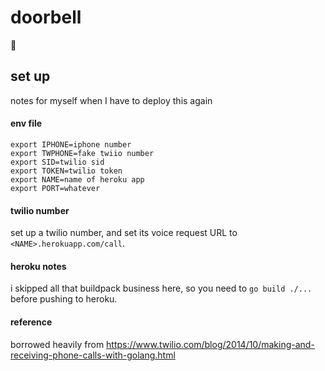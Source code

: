 # doorbell
:bell:

## set up 
notes for myself when I have to deploy this again
#### env file

```
export IPHONE=iphone number
export TWPHONE=fake twiio number
export SID=twilio sid
export TOKEN=twilio token
export NAME=name of heroku app
export PORT=whatever
```

#### twilio number
set up a twilio number, and set its voice request URL to `<NAME>.herokuapp.com/call`.

#### heroku notes
i skipped all that buildpack business here, so you need to `go build ./...` before pushing to heroku.

#### reference

borrowed heavily from https://www.twilio.com/blog/2014/10/making-and-receiving-phone-calls-with-golang.html